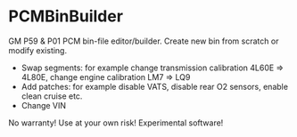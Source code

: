 # PCMBinBuilder

GM P59 & P01 PCM bin-file editor/builder.
Create new bin from scratch or modify existing.

- Swap segments: for example change transmission calibration 4L60E => 4L80E, change engine calibration LM7 => LQ9
- Add patches: for example disable VATS, disable rear O2 sensors, enable clean cruise etc.
- Change VIN

No warranty!
Use at your own risk!
Experimental software!


